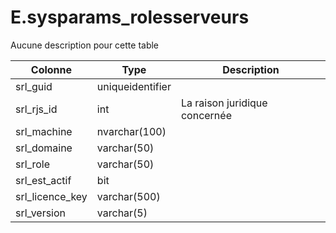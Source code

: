 # E.sysparams_rolesserveurs

Aucune description pour cette table

Colonne|Type|Description
---|---|---
srl_guid|uniqueidentifier|
srl_rjs_id|int|La raison juridique concernée 
srl_machine|nvarchar(100)|
srl_domaine|varchar(50)|
srl_role|varchar(50)|
srl_est_actif|bit|
srl_licence_key|varchar(500)|
srl_version|varchar(5)|
